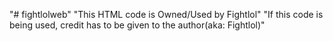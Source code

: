 "# fightlolweb" 
"This HTML code is Owned/Used by Fightlol"
"If this code is being used, credit has to be given to the author(aka: Fightlol)"